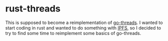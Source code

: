 # rust-threads
This is supposed to become a reimplementation of [go-threads](https://github.com/textileio/go-threads).
I wanted to start coding in rust and wanted to do something with [IPFS](https://ipfs.io),
so I decided to try to find some time to reimplement some basics of go-threads. 